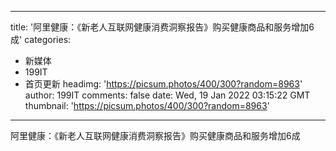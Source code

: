 
---
title: '阿里健康：《新老人互联网健康消费洞察报告》购买健康商品和服务增加6成'
categories: 
 - 新媒体
 - 199IT
 - 首页更新
headimg: 'https://picsum.photos/400/300?random=8963'
author: 199IT
comments: false
date: Wed, 19 Jan 2022 03:15:22 GMT
thumbnail: 'https://picsum.photos/400/300?random=8963'
---

<div>   
阿里健康：《新老人互联网健康消费洞察报告》购买健康商品和服务增加6成  
</div>
            